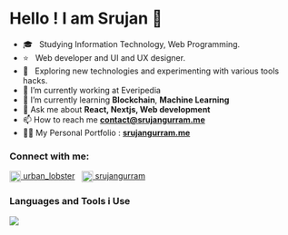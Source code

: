 # Hello !  I am Srujan 👋

- 🎓 &nbsp; Studying Information Technology, Web Programming.
- ⭐ &nbsp; Web developer and UI and UX designer.
- 🤔 &nbsp; Exploring new technologies and experimenting with various tools hacks.
- 💼 I’m currently working at Everipedia
- 🌱 I’m currently learning **Blockchain**, **Machine Learning**
- 💬 Ask me about **React, Nextjs, Web development**
- 📫 How to reach me **contact@srujangurram.me**
- 👨‍💻 My Personal Portfolio : **[srujangurram.me](https://srujangurram.me)**

### Connect with me:
<p align="left">
<a href="https://twitter.com/urban_lobster" target="blank"><img align="center" src="https://cdn.iconscout.com/icon/free/png-256/twitter-44-125621.png" alt="real_srujan" height="20" width="20" /> urban_lobster</a> &nbsp
<a href="https://linkedin.com/in/srujangurram" target="blank"><img align="center" src="https://cdn.iconscout.com/icon/free/png-256/linkedin-160-461814.png" alt="srujangurram" height="20" width="20" /> srujangurram</a>
</p>

### Languages and Tools i Use

![](https://skillicons.dev/icons?i=react,nextjs,redux,js,ts,figma,html,css,emotion,tailwind,mongodb,postgres,py,java,c,r,regex,svelte,wordpress,nodejs,deno,vscode,netlify,heroku,express,graphql,github,git,firebase)
